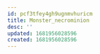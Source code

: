 ```yaml
---
id: pcf3tfey4gh9ugnmvhuricm
title: Monster_necrominion
desc: ''
updated: 1681956028596
created: 1681956028596
---
```

